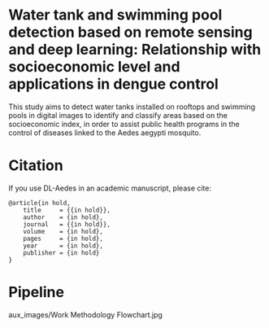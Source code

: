 # Water tank and swimming pool detection based on remote sensing and deep learning: Relationship with socioeconomic level and applications in dengue control
This study aims to detect water tanks installed on rooftops and swimming pools in digital images to identify and classify areas based on the socioeconomic index, in order to assist public health programs in the control of diseases linked to the Aedes aegypti mosquito.

# Citation

If you use DL-Aedes in an academic manuscript, please cite:

```
@article{in hold,
    title     = {{in hold}},
    author    = {in hold},
    journal   = {{in hold}},
    volume    = {in hold},
    pages     = {in hold},
    year      = {in hold},
    publisher = {in hold}
}
```
# Pipeline

aux_images/Work Methodology Flowchart.jpg
